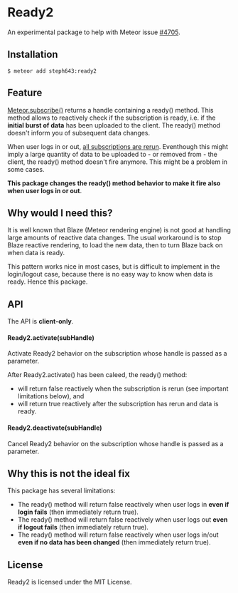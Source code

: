 # Ready2

An experimental package to help with Meteor issue [#4705](https://github.com/meteor/meteor/issues/4705).

## Installation

```
$ meteor add steph643:ready2
```

## Feature

[Meteor.subscribe()](http://docs.meteor.com/#/full/meteor_subscribe) returns a handle 
containing a ready() method. This method allows to reactively check if the subscription is ready, 
i.e. if the **initial burst of data** has been uploaded to the client. 
The ready() method doesn't inform you of subsequent data changes. 

When user logs in or out, [all subscriptions are rerun](http://docs.meteor.com/#/full/publish_userId). 
Eventhough this might imply a large quantity of data to be uploaded to - or removed from - the client, 
the ready() method doesn't fire anymore. This might be a problem in some cases.

**This package changes the ready() method behavior to make it fire also when user logs in or out**.

## Why would I need this?

It is well known that Blaze (Meteor rendering engine) is not good at handling large amounts 
of reactive data changes. The usual workaround is to stop Blaze
reactive rendering, to load the new data, then to turn Blaze back on when data is ready.

This pattern works nice in most cases, but is difficult to implement in the login/logout
case, because there is no easy way to know when data is ready. Hence this package.

## API

The API is **client-only**.

#### Ready2.activate(subHandle)

Activate Ready2 behavior on the subscription whose handle is passed as a parameter. 

After Ready2.activate() has been caleed, the ready() method:
* will return false reactively when the subscription is rerun (see important limitations below), and
* will return true reactively after the subscription has rerun and data is ready.

#### Ready2.deactivate(subHandle)

Cancel Ready2 behavior on the subscription whose handle is passed as a parameter.

## Why this is not the ideal fix

This package has several limitations:
* The ready() method will return false reactively when user logs in **even if login fails** (then immediately return 
true).
* The ready() method will return false reactively when user logs out **even if logout fails** (then immediately return 
true).
* The ready() method will return false reactively when user logs in/out **even if no data has been changed** (then immediately return true).

## License

Ready2 is licensed under the MIT License.
